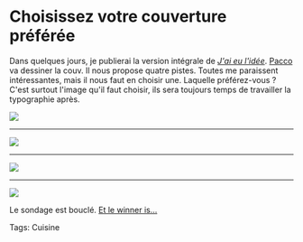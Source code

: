 # Choisissez votre couverture préférée

Dans quelques jours, je publierai la version intégrale de [*J'ai eu l'idée*](http://blog.tcrouzet.com/id/). [Pacco](http://www.mae-bd.fr/) va dessiner la couv. Il nous propose quatre pistes. Toutes me paraissent intéressantes, mais il nous faut en choisir une. Laquelle préférez-vous ? C'est surtout l'image qu'il faut choisir, ils sera toujours temps de travailler la typographie après.

![](http://blog.tcrouzet.comhttps://tcrouzet.com/images_tc/2010/09/couv1.png)

---

![](http://blog.tcrouzet.comhttps://tcrouzet.com/images_tc/2010/09/couv2.png)

---

![](http://blog.tcrouzet.comhttps://tcrouzet.com/images_tc/2010/09/couv3.png)

---

![](http://blog.tcrouzet.comhttps://tcrouzet.com/images_tc/2010/09/couv4.png)

Le sondage est bouclé. [Et le winner is...](http://blog.tcrouzet.com/2010/09/21/votre-couv-preferee-est/)

Tags: Cuisine